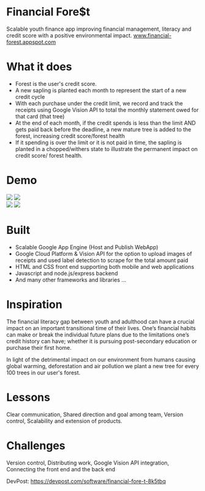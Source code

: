 # Financial Fore$t
Scalable youth finance app improving financial management, literacy and credit score with a positive environmental impact. 
www.financial-forest.appspot.com

# What it does
* Forest is the user's credit score. 
* A new sapling is planted each month to represent the start of a new credit cycle 
* With each purchase under the credit limit, we record and track the receipts using Google Vision API to total the monthly statement owed for that card (that tree) 
* At the end of each month, if the credit spends is less than the limit AND gets paid back before the deadline, a new mature tree is added to the forest, increasing credit score/forest health
* If it spending is over the limit or it is not paid in time, the sapling is planted in a chopped/withers state to illustrate the permanent impact on credit score/ forest health.

# Demo
![](Demo/1landing.png) 
![](Demo/2forest.png)  
![](Demo/3sapling.png) 
![](Demo/4receipt.png)  

# Built
* Scalable Google App Engine (Host and Publish WebApp) 
* Google Cloud Platform & Vision API for the option to upload images of receipts and used label detection to scrape for the total amount paid 
* HTML and CSS front end supporting both mobile and web applications 
* Javascript and node.js/express backend 
* And many other frameworks and libraries ...

# Inspiration
The financial literacy gap between youth and adulthood can have a crucial impact on an important transitional time of their lives. One’s financial habits can make or break the individual future plans due to the limitations one’s credit history can have; 
whether it is pursuing post-secondary education or purchase their first home.

In light of the detrimental impact on our environment from humans causing global warming, deforestation and air pollution we plant a new tree for every 100 trees in our user's forest.


# Lessons 
Clear communication, Shared direction and goal among team,  Version control,  Scalability and extension of products.


# Challenges
Version control, Distributing work, Google Vision API integration, Connecting the front end and the back end

DevPost: https://devpost.com/software/financial-fore-t-8k5tbq 
